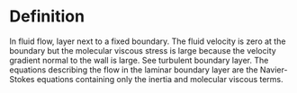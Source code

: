 # Definition

In fluid flow, layer next to a fixed boundary. The fluid velocity is
zero at the boundary but the molecular viscous stress is large because
the velocity gradient normal to the wall is large. See turbulent
boundary layer. The equations describing the flow in the laminar
boundary layer are the Navier-Stokes equations containing only the
inertia and molecular viscous terms.
